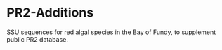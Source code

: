 # PR2-Additions
SSU sequences for red algal species in the Bay of Fundy, to supplement public PR2 database. 
